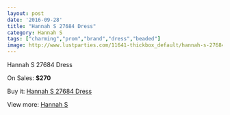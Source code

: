 ```yaml
---
layout: post
date: '2016-09-28'
title: "Hannah S 27684 Dress"
category: Hannah S
tags: ["charming","prom","brand","dress","beaded"]
image: http://www.lustparties.com/11641-thickbox_default/hannah-s-27684-dress.jpg
---
```

Hannah S 27684 Dress

On Sales: **$270**
<a href="https://www.lustparties.com/en/hannah-s/4193-hannah-s-27684-dress.html"><amp-img layout="responsive" width="600" height="600" src="//www.lustparties.com/11641-thickbox_default/hannah-s-27684-dress.jpg" alt="Hannah S 27684 Dress 0" /></a>
<a href="https://www.lustparties.com/en/hannah-s/4193-hannah-s-27684-dress.html"><amp-img layout="responsive" width="600" height="600" src="//www.lustparties.com/11642-thickbox_default/hannah-s-27684-dress.jpg" alt="Hannah S 27684 Dress 1" /></a>

Buy it: [Hannah S 27684 Dress](https://www.lustparties.com/en/hannah-s/4193-hannah-s-27684-dress.html "Hannah S 27684 Dress")

View more: [Hannah S](https://www.lustparties.com/en/20-hannah-s "Hannah S")